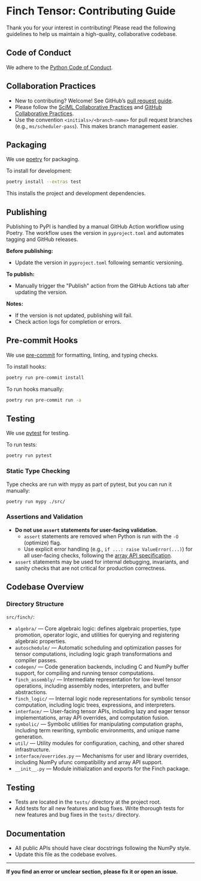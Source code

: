 # Finch Tensor: Contributing Guide

Thank you for your interest in contributing! Please read the following guidelines to help us maintain a high-quality, collaborative codebase.

## Code of Conduct

We adhere to the [Python Code of Conduct](https://policies.python.org/python.org/code-of-conduct/).

## Collaboration Practices

- New to contributing? Welcome! See GitHub’s [pull request guide](https://docs.github.com/en/pull-requests/collaborating-with-pull-requests/proposing-changes-to-your-work-with-pull-requests/creating-a-pull-request).
- Please follow the [SciML Collaborative Practices](https://docs.sciml.ai/ColPrac/stable/) and [GitHub Collaborative Practices](https://docs.github.com/en/pull-requests/collaborating-with-pull-requests/getting-started/helping-others-review-your-changes).
- Use the convention `<initials>/<branch-name>` for pull request branches (e.g., `ms/scheduler-pass`). This makes branch management easier.

## Packaging

We use [poetry](https://python-poetry.org/) for packaging.

To install for development:
```bash
poetry install --extras test
```
This installs the project and development dependencies.

## Publishing

Publishing to PyPI is handled by a manual GitHub Action workflow using Poetry. The workflow uses the version in `pyproject.toml` and automates tagging and GitHub releases.

**Before publishing:**
- Update the version in `pyproject.toml` following semantic versioning.

**To publish:**
- Manually trigger the "Publish" action from the GitHub Actions tab after updating the version.

**Notes:**
- If the version is not updated, publishing will fail.
- Check action logs for completion or errors.

## Pre-commit Hooks

We use [pre-commit](https://pre-commit.com/) for formatting, linting, and typing checks.

To install hooks:
```bash
poetry run pre-commit install
```
To run hooks manually:
```bash
poetry run pre-commit run -a
```

## Testing

We use [pytest](https://docs.pytest.org/en/latest/) for testing.

To run tests:
```bash
poetry run pytest
```

### Static Type Checking

Type checks are run with mypy as part of pytest, but you can run it manually:
```bash
poetry run mypy ./src/
```

### Assertions and Validation

- **Do not use `assert` statements for user-facing validation.**
    - `assert` statements are removed when Python is run with the `-O` (optimize) flag.
    - Use explicit error handling (e.g., `if ...: raise ValueError(...)`) for all user-facing checks, following the [array API specification](https://data-apis.org/array-api/latest/).
- `assert` statements may be used for internal debugging, invariants, and sanity checks that are not critical for production correctness.

## Codebase Overview

### Directory Structure
`src/finch/`:

- `algebra/` — Core algebraic logic: defines algebraic properties, type promotion, operator logic, and utilities for querying and registering algebraic properties.
- `autoschedule/` — Automatic scheduling and optimization passes for tensor computations, including logic graph transformations and compiler passes.
- `codegen/` — Code generation backends, including C and NumPy buffer support, for compiling and running tensor computations.
- `finch_assembly/` — Intermediate representation for low-level tensor operations, including assembly nodes, interpreters, and buffer abstractions.
- `finch_logic/` — Internal logic node representations for symbolic tensor computation, including logic trees, expressions, and interpreters.
- `interface/` — User-facing tensor APIs, including lazy and eager tensor implementations, array API overrides, and computation fusion.
- `symbolic/` — Symbolic utilities for manipulating computation graphs, including term rewriting, symbolic environments, and unique name generation.
- `util/` — Utility modules for configuration, caching, and other shared infrastructure.
- `interface/overrides.py` — Mechanisms for user and library overrides, including NumPy ufunc compatibility and array API support.
- `__init__.py` — Module initialization and exports for the Finch package.

## Testing

- Tests are located in the `tests/` directory at the project root.
- Add tests for all new features and bug fixes. Write thorough tests for new features and bug fixes in the `tests/` directory.

## Documentation

- All public APIs should have clear docstrings following the NumPy style.
- Update this file as the codebase evolves.

---
**If you find an error or unclear section, please fix it or open an issue.**
